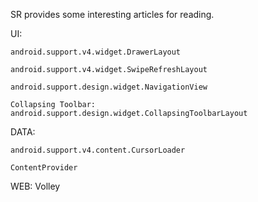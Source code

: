 SR provides some interesting articles for reading.

UI: 

    android.support.v4.widget.DrawerLayout
    
    android.support.v4.widget.SwipeRefreshLayout
    
    android.support.design.widget.NavigationView
    
    Collapsing Toolbar: android.support.design.widget.CollapsingToolbarLayout


DATA: 

    android.support.v4.content.CursorLoader
    
    ContentProvider


WEB: Volley


